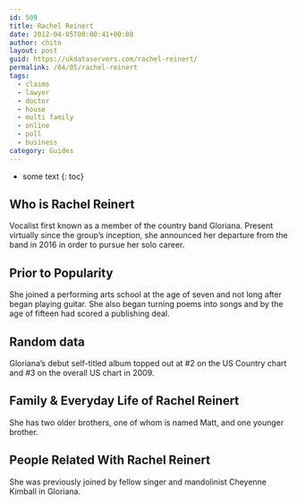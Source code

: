 ```yaml
---
id: 509
title: Rachel Reinert
date: 2012-04-05T00:00:41+00:00
author: chito
layout: post
guid: https://ukdataservers.com/rachel-reinert/
permalink: /04/05/rachel-reinert
tags:
  - claims
  - lawyer
  - doctor
  - house
  - multi family
  - online
  - poll
  - business
category: Guides
---
```


* some text
{: toc}
          
          
## Who is  Rachel Reinert
                  
                  
                  
Vocalist first known as a member of the country band Gloriana. Present virtually since the group&#8217;s inception, she announced her departure from the band in 2016 in order to pursue her solo career.
                  
                
                
                
## Prior to Popularity 
                  
                  
                  
She joined a performing arts school at the age of seven and not long after began playing guitar. She also began turning poems into songs and by the age of fifteen had scored a publishing deal.
                  
                
                
                
## Random data 
                  
                  
                  
Gloriana&#8217;s debut self-titled album topped out at #2 on the US Country chart and #3 on the overall US chart in 2009.
                  
                
                
                
## Family & Everyday Life of Rachel Reinert
                  
                  
                  
She has two older brothers, one of whom is named Matt, and one younger brother.
                  
                
                
                
## People Related With  Rachel Reinert
                  
                  
                  
She was previously joined by fellow singer and mandolinist Cheyenne Kimball in Gloriana.
                  
                
              
            
          
          
          
    
    
  
